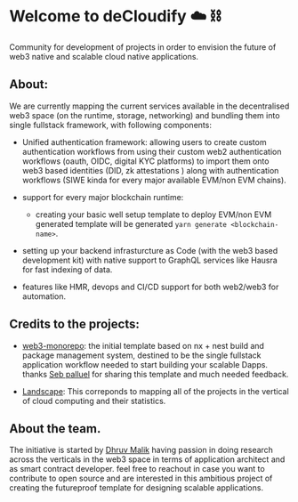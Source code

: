 # Welcome to  deCloudify :cloud: :chains: 

Community for development of projects in order to envision the future of web3 native and scalable cloud native applications.  


## About: 

We are currently mapping the current services available in the decentralised web3 space (on the runtime, storage, networking) and bundling them into single fullstack framework, with following components: 

- Unified authentication framework: allowing users to create custom authentication workflows from using their custom web2 authentication workflows (oauth, OIDC, digital KYC platforms) to import them onto web3 based identities (DID, zk attestations ) along with authentication workflows (SIWE kinda for every major available EVM/non EVM chains).

- support for every major blockchain runtime: 
   - creating your basic well setup template to deploy EVM/non EVM generated template will be generated  `yarn generate <blockchain-name>`.

- setting up your backend infrasturcture as Code (with the web3 based development kit) with native support to GraphQL services like Hausra for fast indexing of data.

- features like HMR, devops and CI/CD support for both web2/web3 for automation.


## Credits to the projects: 

- [web3-monorepo](https://github.com/sebpalluel/web3-monorepo): the initial template based on nx + nest build and package management system, destined to be the single fullstack application workflow needed to start building your scalable Dapps. thanks [Seb palluel](https://github.com/sebpalluel) for sharing this template and much needed feedback.


- [Landscape](https://landscape.cncf.io): This correponds to mapping all of the projects in the vertical of cloud computing and their statistics.

## About the team. 

The initiative is started by [Dhruv Malik](Github:@dhruvmalik007) having passion in doing research across the verticals in the web3 space in terms of application architect and as smart contract developer. feel free to reachout in case you want to contribute to open source and are interested in this ambitious project of creating the futureproof template for designing scalable applications.

 
